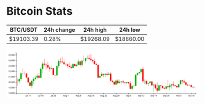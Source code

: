 # Bitcoin Stats

BTC/USDT|24h change|24h high|24h low|
|---|---|---|---|
|$19103.39|0.28%|$19268.09|$18860.00|

<img src="./chart.svg">
